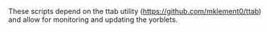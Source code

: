 These scripts depend on the ttab utility (https://github.com/mklement0/ttab) and allow for monitoring and updating the yorblets.